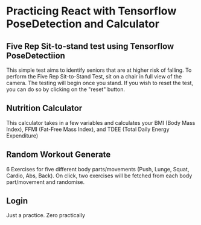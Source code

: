 # Practicing React with Tensorflow PoseDetection and Calculator

## Five Rep Sit-to-stand test using Tensorflow PoseDetectiion
This simple test aims to identify seniors that are at higher risk of falling.
To perform the Five Rep Sit-to-Stand Test, sit on a chair in full view of the camera. The testing will begin once you stand.
If you wish to reset the test, you can do so by clicking on the "reset" button.

## Nutrition Calculator
This calculator takes in a few variables and calculates your BMI (Body Mass Index), FFMI (Fat-Free Mass Index), and TDEE (Total Daily Energy Expenditure)

## Random Workout Generate
6 Exercises for five different body parts/movements (Push, Lunge, Squat, Cardio, Abs, Back).
On click, two exercises will be fetched from each body part/movement and randomise.

## Login
Just a practice. Zero practically